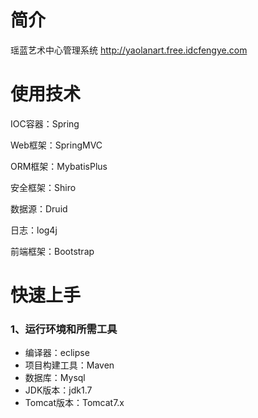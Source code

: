 # 简介
瑶蓝艺术中心管理系统
http://yaolanart.free.idcfengye.com
 
# 使用技术
IOC容器：Spring

Web框架：SpringMVC

ORM框架：MybatisPlus

安全框架：Shiro

数据源：Druid

日志：log4j

前端框架：Bootstrap

# 快速上手
### 1、运行环境和所需工具
* 编译器：eclipse
* 项目构建工具：Maven
* 数据库：Mysql
* JDK版本：jdk1.7
* Tomcat版本：Tomcat7.x
